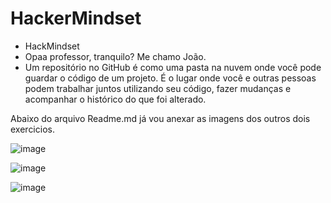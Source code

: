 # HackerMindset
- HackMindset
- Opaa professor, tranquilo? Me chamo João.
- Um repositório no GitHub é como uma pasta na nuvem onde você pode guardar o código de um projeto. É o lugar onde você e outras pessoas podem trabalhar juntos utilizando seu código, fazer mudanças e acompanhar o histórico do que foi alterado.

Abaixo do arquivo Readme.md já vou anexar as imagens dos outros dois exercicios.






![image](https://github.com/user-attachments/assets/ada69185-113a-4241-bae3-23cf2225cfb0)




![image](https://github.com/user-attachments/assets/f53e4b7d-330e-4821-a81a-e213b01aa0f4)




![image](https://github.com/user-attachments/assets/904d170a-b4e9-439b-8968-71b1426364e0)











